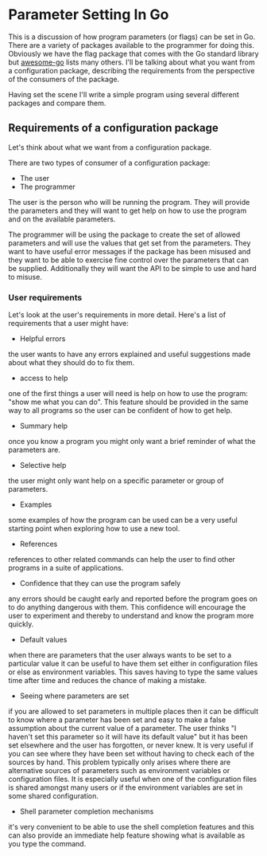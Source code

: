 # Parameter Setting In Go

This is a discussion of how program parameters (or flags) can be set in
Go. There are a variety of packages available to the programmer for doing
this. Obviously we have the flag package that comes with the Go standard
library but [awesome-go](https://github.com/avelino/awesome-go) lists many
others. I'll be talking about what you want from a configuration package,
describing the requirements from the perspective of the consumers of the
package.

Having set the scene I'll write a simple program using several different
packages and compare them.

## Requirements of a configuration package

Let's think about what we want from a configuration package.

There are two types of consumer of a configuration package:

* The user
* The programmer

The user is the person who will be running the program. They will provide the
parameters and they will want to get help on how to use the program and on
the available parameters.

The programmer will be using the package to create the set of allowed
parameters and will use the values that get set from the parameters. They
want to have useful error messages if the package has been misused and they
want to be able to exercise fine control over the parameters that can be
supplied. Additionally they will want the API to be simple to use and hard to
misuse.

### User requirements

Let's look at the user's requirements in more detail. Here's a list of
requirements that a user might have:

* Helpful errors

the user wants to have any errors explained and useful suggestions made about
what they should do to fix them.

* access to help

one of the first things a user will need is help on how to use the program:
"show me what you can do". This feature should be provided in the same way to
all programs so the user can be confident of how to get help.

* Summary help

once you know a program you might only want a brief reminder of what the
parameters are.

* Selective help

the user might only want help on a specific parameter or group of parameters.

* Examples

some examples of how the program can be used can be a very useful starting
point when exploring how to use a new tool.

* References

references to other related commands can help the user to find other programs
in a suite of applications.

* Confidence that they can use the program safely

any errors should be caught early and reported before the program goes on to
do anything dangerous with them. This confidence will encourage the user to
experiment and thereby to understand and know the program more quickly.

* Default values

when there are parameters that the user always wants to be set to a
particular value it can be useful to have them set either in configuration
files or else as environment variables. This saves having to type the same
values time after time and reduces the chance of making a mistake.

* Seeing where parameters are set

if you are allowed to set parameters in multiple places then it can be
difficult to know where a parameter has been set and easy to make a false
assumption about the current value of a parameter. The user thinks "I haven't
set this parameter so it will have its default value" but it has been set
elsewhere and the user has forgotten, or never knew. It is very useful if you
can see where they have been set without having to check each of the sources
by hand. This problem typically only arises where there are alternative
sources of parameters such as environment variables or configuration
files. It is especially useful when one of the configuration files is shared
amongst many users or if the environment variables are set in some shared
configuration.

* Shell parameter completion mechanisms

it's very convenient to be able to use the shell completion features and this
can also provide an immediate help feature showing what is available as you
type the command.
